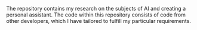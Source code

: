 The repository contains my research on the subjects of AI and creating a personal assistant. The code within this repository consists of code from other developers, which I have tailored to fulfill my particular requirements.
